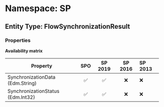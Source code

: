 # Namespace: SP

## Entity Type: FlowSynchronizationResult

### Properties

**Availability matrix**

Property | SPO | SP 2019 | SP 2016 | SP 2013
----------|:---:|:-------:|:-------:|:-------
SynchronizationData (Edm.String) | ✅ | ✅ | ❌ | ❌
SynchronizationStatus (Edm.Int32) | ✅ | ✅ | ❌ | ❌

